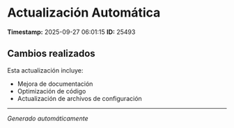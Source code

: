 # Actualización Automática

**Timestamp:** 2025-09-27 06:01:15
**ID:** 25493

## Cambios realizados

Esta actualización incluye:
- Mejora de documentación
- Optimización de código
- Actualización de archivos de configuración

---
*Generado automáticamente*

